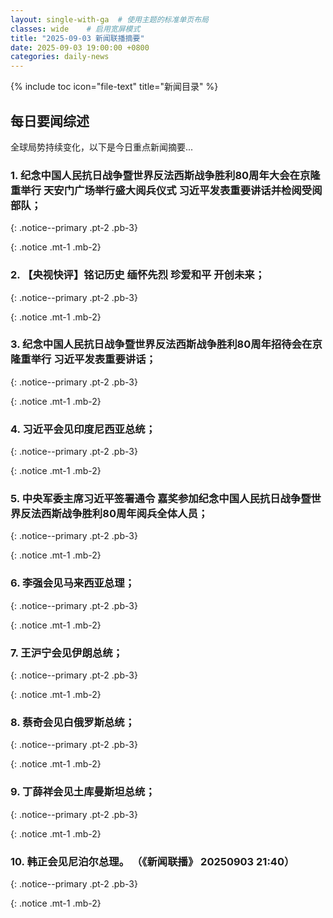 ```yaml
---
layout: single-with-ga  # 使用主题的标准单页布局
classes: wide    # 启用宽屏模式
title: "2025-09-03 新闻联播摘要"
date: 2025-09-03 19:00:00 +0800
categories: daily-news
---
```


{% include toc icon="file-text" title="新闻目录" %}
   
## 每日要闻综述

全球局势持续变化，以下是今日重点新闻摘要...

### 1. 纪念中国人民抗日战争暨世界反法西斯战争胜利80周年大会在京隆重举行 天安门广场举行盛大阅兵仪式 习近平发表重要讲话并检阅受阅部队； 

{: .notice--primary .pt-2 .pb-3}

{: .notice .mt-1 .mb-2}

### 2. 【央视快评】铭记历史 缅怀先烈 珍爱和平 开创未来； 

{: .notice--primary .pt-2 .pb-3}

{: .notice .mt-1 .mb-2}

### 3. 纪念中国人民抗日战争暨世界反法西斯战争胜利80周年招待会在京隆重举行 习近平发表重要讲话； 

{: .notice--primary .pt-2 .pb-3}

{: .notice .mt-1 .mb-2}

### 4. 习近平会见印度尼西亚总统； 

{: .notice--primary .pt-2 .pb-3}

{: .notice .mt-1 .mb-2}

### 5. 中央军委主席习近平签署通令 嘉奖参加纪念中国人民抗日战争暨世界反法西斯战争胜利80周年阅兵全体人员； 

{: .notice--primary .pt-2 .pb-3}

{: .notice .mt-1 .mb-2}

### 6. 李强会见马来西亚总理； 

{: .notice--primary .pt-2 .pb-3}

{: .notice .mt-1 .mb-2}

### 7. 王沪宁会见伊朗总统； 

{: .notice--primary .pt-2 .pb-3}

{: .notice .mt-1 .mb-2}

### 8. 蔡奇会见白俄罗斯总统； 

{: .notice--primary .pt-2 .pb-3}

{: .notice .mt-1 .mb-2}

### 9. 丁薛祥会见土库曼斯坦总统； 

{: .notice--primary .pt-2 .pb-3}

{: .notice .mt-1 .mb-2}

### 10. 韩正会见尼泊尔总理。 （《新闻联播》 20250903 21:40） 

{: .notice--primary .pt-2 .pb-3}

{: .notice .mt-1 .mb-2}